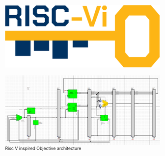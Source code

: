 # <div align="center"> ![logo](RiscVio_logo_key_paths.svg) </div>
![grafik](screenshot.png)
Risc V inspired Objective architecture
